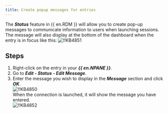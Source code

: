 ```yaml
---
title: Create popup messages for entries
---
```

The ***Status*** feature in {{ en.RDM }} will allow you to create pop-up messages to communicate information to users when launching sessions. The message will also display at the bottom of the dashboard when the entry is in focus like this:
![!!KB4851](https://webdevolutions.azureedge.net/docs/en/kb/KB4851.png)

## Steps

1. Right-click on the entry in your ***{{ en.NPANE }}***.
2. Go to ***Edit - Status - Edit Message***.
3. Enter the message you wish to display in the ***Message*** section and click ***OK***.  
![!!KB4850](https://webdevolutions.azureedge.net/docs/en/kb/KB4850.png)  
When the connection is launched, it will show the message you have entered.  
![!!KB4852](https://webdevolutions.azureedge.net/docs/en/kb/KB4852.png)

